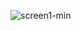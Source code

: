 ![screen1-min](https://user-images.githubusercontent.com/112267131/187039729-40eed7ac-5f12-4f33-a748-4455d42b44ac.png)
